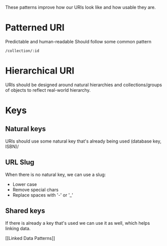 These patterns improve how our URIs look like and how usable they are.
# Patterned URI
Predictable and human-readable
Should follow some common pattern

`/collection/:id`

# Hierarchical URI
URIs should be designed around natural hierarchies and collections/groups of objects to reflect real-world hierarchy.

# Keys
## Natural keys
URIs should use some natural key that's already being used (database key, ISBN)/

## URL Slug
When there is no natural key, we can use a slug:
- Lower case
- Remove special chars
- Replace spaces with '-' or '\_'

## Shared keys
If there is already a key that's used we can use it as well, which helps linking data.



[[Linked Data Patterns]]